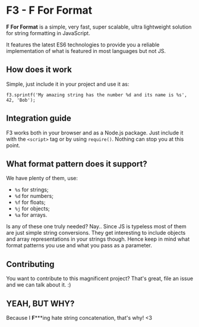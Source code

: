 # F3 - F For Format

**F For Format** is a simple, very fast, super scalable, ultra lightweight solution for string formatting in JavaScript.

It features the latest ES6 technologies to provide you a reliable implementation of what is featured in most languages but not JS.


## How does it work

Simple, just include it in your project and use it as:

```
f3.sprintf('My amazing string has the number %d and its name is %s', 42, 'Bob');
```

## Integration guide
F3 works both in your browser and as a Node.js package. Just include it with the `<script>` tag or by using `require()`. Nothing can stop you at this point.

## What format pattern does it support?
We have plenty of them, use:
* `%s` for strings;
* `%d` for numbers;
* `%f` for floats;
* `%j` for objects;
* `%a` for arrays.

Is any of these one truly needed? Nay.. Since JS is typeless most of them are just simple string conversions. They get interesting to include objects and array representations in your strings though. Hence keep in mind what format patterns you use and what you pass as a parameter.

## Contributing
You want to contribute to this magnificent project? That's great, file an issue and we can talk about it. :)

## YEAH, BUT WHY?

Because I **F*****ing hate string concatenation, that's why! <3
